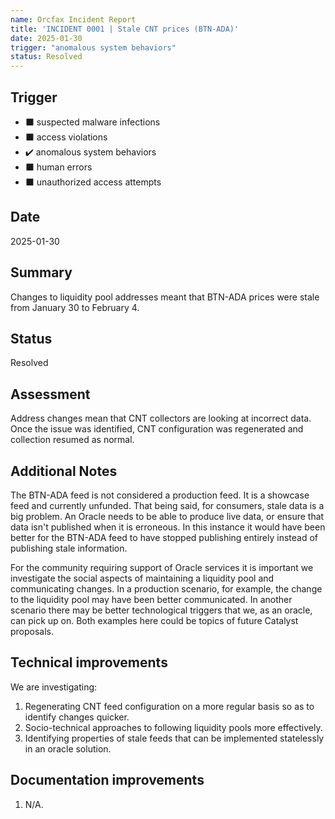 ```yaml
---
name: Orcfax Incident Report
title: 'INCIDENT 0001 | Stale CNT prices (BTN-ADA)'
date: 2025-01-30
trigger: "anomalous system behaviors"
status: Resolved
---
```


## Trigger

* ⬛ suspected malware infections
* ⬛ access violations
* ✔️ anomalous system behaviors
* ⬛ human errors
* ⬛ unauthorized access attempts

## Date

2025-01-30

## Summary

Changes to liquidity pool addresses meant that BTN-ADA prices were stale from
January 30 to February 4.

## Status

Resolved

## Assessment

Address changes mean that CNT collectors are looking at incorrect data. Once
the issue was identified, CNT configuration was regenerated and collection
resumed as normal.

## Additional Notes

The BTN-ADA feed is not considered a production feed. It is a showcase feed
and currently unfunded. That being said, for consumers, stale data is a big
problem. An Oracle needs to be able to produce live data, or ensure that data
isn't published when it is erroneous. In this instance it would have been better
for the BTN-ADA feed to have stopped publishing entirely instead of publishing
stale information.

For the community requiring support of Oracle services it is important we
investigate the social aspects of maintaining a liquidity pool and
communicating changes. In a production scenario, for example, the change to the
liquidity pool may have been better communicated. In another scenario there
may be better technological triggers that we, as an oracle, can pick up on.
Both examples here could be topics of future Catalyst proposals.

## Technical improvements

We are investigating:

1. Regenerating CNT feed configuration on a more regular basis so as to identify
changes quicker.
1. Socio-technical approaches to following liquidity pools more effectively.
1. Identifying properties of stale feeds that can be implemented statelessly
in an oracle solution.

## Documentation improvements

1. N/A.
